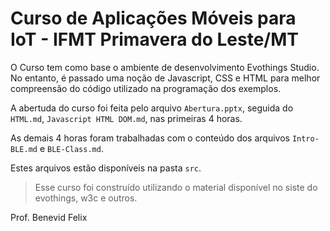 # Curso de Aplicações Móveis para IoT - IFMT Primavera do Leste/MT

O Curso tem como base o ambiente de desenvolvimento Evothings Studio. No entanto, é passado uma noção de Javascript, CSS e HTML para melhor compreensão do código utilizado na programação dos exemplos.

A abertuda do curso foi feita pelo arquivo `Abertura.pptx`, seguida do `HTML.md`, `Javascript HTML DOM.md`, nas primeiras 4 horas.

As demais 4 horas foram trabalhadas com o conteúdo dos arquivos `Intro-BLE.md` e `BLE-Class.md`.

Estes arquivos estão disponíveis na pasta `src`.

> Esse curso foi construído utilizando o material disponível no siste do evothings, w3c e outros.

Prof. Benevid Felix

